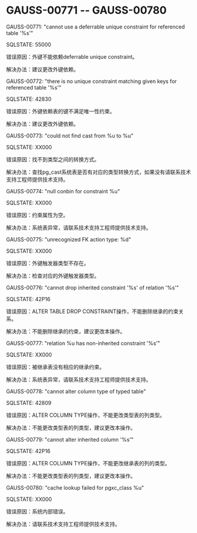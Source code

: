 # GAUSS-00771 -- GAUSS-00780

GAUSS-00771: "cannot use a deferrable unique constraint for referenced table '%s'"

SQLSTATE: 55000

错误原因：外键不能依赖deferrable unique constraint。

解决办法：建议更改外键依赖。

GAUSS-00772: "there is no unique constraint matching given keys for referenced table '%s'"

SQLSTATE: 42830

错误原因：外键依赖表的键不满足唯一性约束。

解决办法：建议更改外键依赖。

GAUSS-00773: "could not find cast from %u to %u"

SQLSTATE: XX000

错误原因：找不到类型之间的转换方式。

解决办法：查找pg\_cast系统表是否有对应的类型转换方式，如果没有请联系技术支持工程师提供技术支持。

GAUSS-00774: "null conbin for constraint %u"

SQLSTATE: XX000

错误原因：约束属性为空。

解决办法：系统表异常，请联系技术支持工程师提供技术支持。

GAUSS-00775: "unrecognized FK action type: %d"

SQLSTATE: XX000

错误原因：外键触发器类型不存在。

解决办法：检查对应的外键触发器类型。

GAUSS-00776: "cannot drop inherited constraint '%s' of relation '%s'"

SQLSTATE: 42P16

错误原因：ALTER TABLE DROP CONSTRAINT操作，不能删除继承的约束关系。

解决办法：不能删除继承的约束，建议更改本操作。

GAUSS-00777: "relation %u has non-inherited constraint '%s'"

SQLSTATE: XX000

错误原因：被继承表没有相应的继承约束。

解决办法：系统表异常，请联系技术支持工程师提供技术支持。

GAUSS-00778: "cannot alter column type of typed table"

SQLSTATE: 42809

错误原因：ALTER COLUMN TYPE操作，不能更改类型表的列类型。

解决办法：不能更改类型表的列类型，建议更改本操作。

GAUSS-00779: "cannot alter inherited column '%s'"

SQLSTATE: 42P16

错误原因：ALTER COLUMN TYPE操作，不能更改继承表的列的类型。

解决办法：不能更改类型表的列类型，建议更改本操作。

GAUSS-00780: "cache lookup failed for pgxc\_class %u"

SQLSTATE: XX000

错误原因：系统内部错误。

解决办法：请联系技术支持工程师提供技术支持。

